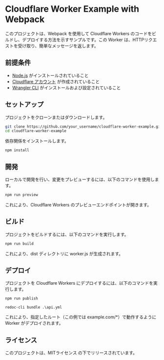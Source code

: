 # Cloudflare Worker Example with Webpack

このプロジェクトは、Webpack を使用して Cloudflare Workers のコードをビルドし、デプロイする方法を示すサンプルです。この Worker は、HTTPリクエストを受け取り、簡単なメッセージを返します。

## 前提条件

- [Node.js](https://nodejs.org/en) がインストールされていること
- [Cloudflare アカウント](https://dash.cloudflare.com/sign-up) が作成されていること
- [Wrangler CLI](https://developers.cloudflare.com/workers/wrangler/install-and-update/) がインストールおよび設定されていること

## セットアップ
プロジェクトをクローンまたはダウンロードします。

```bash
git clone https://github.com/your_username/cloudflare-worker-example.git
cd cloudflare-worker-example
```

依存関係をインストールします。

```bash
npm install
```

## 開発
ローカルで開発を行い、変更をプレビューするには、以下のコマンドを使用します。

```bash
npm run preview
```

これにより、Cloudflare Workers のプレビューエンドポイントが開きます。

## ビルド
プロジェクトをビルドするには、以下のコマンドを実行します。

```bash
npm run build
```
これにより、dist ディレクトリに worker.js が生成されます。

## デプロイ
プロジェクトを Cloudflare Workers にデプロイするには、以下のコマンドを実行します。

```bash
npm run publish
```

```
redoc-cli bundle .\api.yml
```

これにより、指定したルート（この例では example.com/*）で動作するように Worker がデプロイされます。

## ライセンス
このプロジェクトは、MITライセンス の下でリリースされています。

